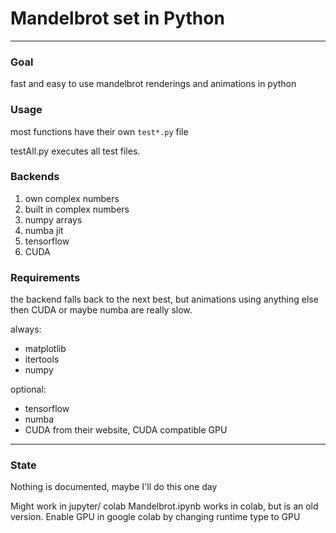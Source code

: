 # Mandelbrot set in Python
---
### Goal
fast and easy to use mandelbrot renderings and animations in python

### Usage
most functions have their own `test*.py` file

testAll.py executes all test files.


### Backends
1. own complex numbers
2. built in complex numbers
3. numpy arrays
4. numba jit
5. tensorflow
6. CUDA

### Requirements
the backend falls back to the next best, but animations using anything else then CUDA or maybe numba are really slow.

always:
- matplotlib
- itertools
- numpy

optional:
- tensorflow
- numba
- CUDA from their website, CUDA compatible GPU
---
### State
Nothing is documented, maybe I'll do this one day 

Might work in jupyter/ colab 
Mandelbrot.ipynb works in colab, but is an old version. 
Enable GPU in google colab by changing runtime type to GPU